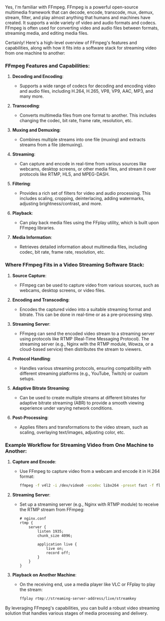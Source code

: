 Yes, I'm familiar with FFmpeg. FFmpeg is a powerful open-source multimedia framework that can decode, encode, transcode, mux, demux, stream, filter, and play almost anything that humans and machines have created. It supports a wide variety of video and audio formats and codecs. FFmpeg is often used for converting video and audio files between formats, streaming media, and editing media files.

Certainly! Here's a high-level overview of FFmpeg's features and capabilities, along with how it fits into a software stack for streaming video from one machine to another:

### FFmpeg Features and Capabilities:

1. **Decoding and Encoding**:
   - Supports a wide range of codecs for decoding and encoding video and audio files, including H.264, H.265, VP8, VP9, AAC, MP3, and many more.

2. **Transcoding**:
   - Converts multimedia files from one format to another. This includes changing the codec, bit rate, frame rate, resolution, etc.

3. **Muxing and Demuxing**:
   - Combines multiple streams into one file (muxing) and extracts streams from a file (demuxing).

4. **Streaming**:
   - Can capture and encode in real-time from various sources like webcams, desktop screens, or other media files, and stream it over protocols like RTMP, HLS, and MPEG-DASH.

5. **Filtering**:
   - Provides a rich set of filters for video and audio processing. This includes scaling, cropping, deinterlacing, adding watermarks, adjusting brightness/contrast, and more.

6. **Playback**:
   - Can play back media files using the FFplay utility, which is built upon FFmpeg libraries.

7. **Media Information**:
   - Retrieves detailed information about multimedia files, including codec, bit rate, frame rate, resolution, etc.

### Where FFmpeg Fits in a Video Streaming Software Stack:

1. **Source Capture**:
   - FFmpeg can be used to capture video from various sources, such as webcams, desktop screens, or video files.

2. **Encoding and Transcoding**:
   - Encodes the captured video into a suitable streaming format and bitrate. This can be done in real-time or as a pre-processing step.

3. **Streaming Server**:
   - FFmpeg can send the encoded video stream to a streaming server using protocols like RTMP (Real-Time Messaging Protocol). The streaming server (e.g., Nginx with the RTMP module, Wowza, or a cloud-based service) then distributes the stream to viewers.

4. **Protocol Handling**:
   - Handles various streaming protocols, ensuring compatibility with different streaming platforms (e.g., YouTube, Twitch) or custom setups.

5. **Adaptive Bitrate Streaming**:
   - Can be used to create multiple streams at different bitrates for adaptive bitrate streaming (ABR) to provide a smooth viewing experience under varying network conditions.

6. **Post-Processing**:
   - Applies filters and transformations to the video stream, such as scaling, overlaying text/images, adjusting color, etc.

### Example Workflow for Streaming Video from One Machine to Another:

1. **Capture and Encode**:
   - Use FFmpeg to capture video from a webcam and encode it in H.264 format:
     ```bash
     ffmpeg -f v4l2 -i /dev/video0 -vcodec libx264 -preset fast -f flv rtmp://streaming-server-address/live/streamkey
     ```

2. **Streaming Server**:
   - Set up a streaming server (e.g., Nginx with RTMP module) to receive the RTMP stream from FFmpeg:
     ```nginx
     # nginx.conf
     rtmp {
         server {
             listen 1935;
             chunk_size 4096;

             application live {
                 live on;
                 record off;
             }
         }
     }
     ```

3. **Playback on Another Machine**:
   - On the receiving end, use a media player like VLC or FFplay to play the stream:
     ```bash
     ffplay rtmp://streaming-server-address/live/streamkey
     ```

By leveraging FFmpeg's capabilities, you can build a robust video streaming solution that handles various stages of media processing and delivery.
